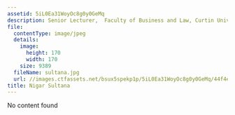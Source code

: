 ```yaml
---
assetid: 5iL0Ea31WoyOc8g0y0GeMq
description: Senior Lecturer,  Faculty of Business and Law, Curtin University
file:
  contentType: image/jpeg
  details:
    image:
      height: 170
      width: 170
    size: 9389
  fileName: sultana.jpg
  url: //images.ctfassets.net/bsux5spekp1p/5iL0Ea31WoyOc8g0y0GeMq/44f4e16631c5ebfc899c0f6660dc12e3/sultana.jpg
title: Nigar Sultana
---
```

No content found